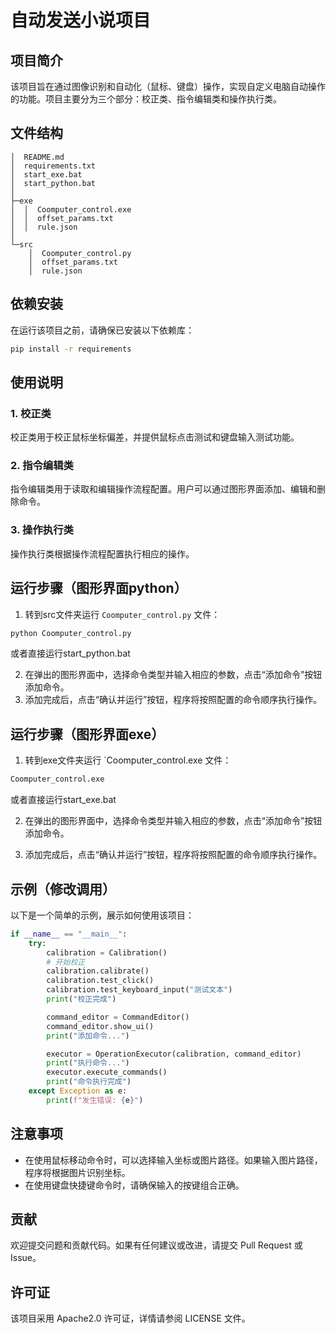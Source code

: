 # 自动发送小说项目

## 项目简介

该项目旨在通过图像识别和自动化（鼠标、键盘）操作，实现自定义电脑自动操作的功能。项目主要分为三个部分：校正类、指令编辑类和操作执行类。

## 文件结构

```
│  README.md
│  requirements.txt
│  start_exe.bat
│  start_python.bat
│
├─exe
│  │  Coomputer_control.exe
│  │  offset_params.txt
│  │  rule.json
│
└─src
    │  Coomputer_control.py
    │  offset_params.txt
    │  rule.json

```

## 依赖安装

在运行该项目之前，请确保已安装以下依赖库：

```bash
pip install -r requirements
```

## 使用说明

### 1. 校正类

校正类用于校正鼠标坐标偏差，并提供鼠标点击测试和键盘输入测试功能。

### 2. 指令编辑类

指令编辑类用于读取和编辑操作流程配置。用户可以通过图形界面添加、编辑和删除命令。

### 3. 操作执行类

操作执行类根据操作流程配置执行相应的操作。

## 运行步骤（图形界面python）

1. 转到src文件夹运行 `Coomputer_control.py` 文件：

```bash
python Coomputer_control.py
```

或者直接运行start_python.bat

2. 在弹出的图形界面中，选择命令类型并输入相应的参数，点击“添加命令”按钮添加命令。
3. 添加完成后，点击“确认并运行”按钮，程序将按照配置的命令顺序执行操作。

## 运行步骤（图形界面exe）

1. 转到exe文件夹运行 `Coomputer_control.exe 文件：

```bash
Coomputer_control.exe
```

或者直接运行start_exe.bat

2. 在弹出的图形界面中，选择命令类型并输入相应的参数，点击“添加命令”按钮添加命令。

3. 添加完成后，点击“确认并运行”按钮，程序将按照配置的命令顺序执行操作。

## 示例（修改调用）

以下是一个简单的示例，展示如何使用该项目：

```python
if __name__ == "__main__":
    try:
        calibration = Calibration()
        # 开始校正
        calibration.calibrate()
        calibration.test_click()
        calibration.test_keyboard_input("测试文本")
        print("校正完成")

        command_editor = CommandEditor()
        command_editor.show_ui()
        print("添加命令...")

        executor = OperationExecutor(calibration, command_editor)
        print("执行命令...")
        executor.execute_commands()
        print("命令执行完成")
    except Exception as e:
        print(f"发生错误: {e}")
```

## 注意事项

- 在使用鼠标移动命令时，可以选择输入坐标或图片路径。如果输入图片路径，程序将根据图片识别坐标。
- 在使用键盘快捷键命令时，请确保输入的按键组合正确。

## 贡献

欢迎提交问题和贡献代码。如果有任何建议或改进，请提交 Pull Request 或 Issue。

## 许可证

该项目采用 Apache2.0 许可证，详情请参阅 LICENSE 文件。